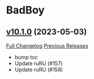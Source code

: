 # BadBoy

## [v10.1.0](https://github.com/funkydude/BadBoy/tree/v10.1.0) (2023-05-03)
[Full Changelog](https://github.com/funkydude/BadBoy/compare/v10.0.1...v10.1.0) [Previous Releases](https://github.com/funkydude/BadBoy/releases)

- bump toc  
- Update ruRU (#157)  
- Update ruRU (#158)  
